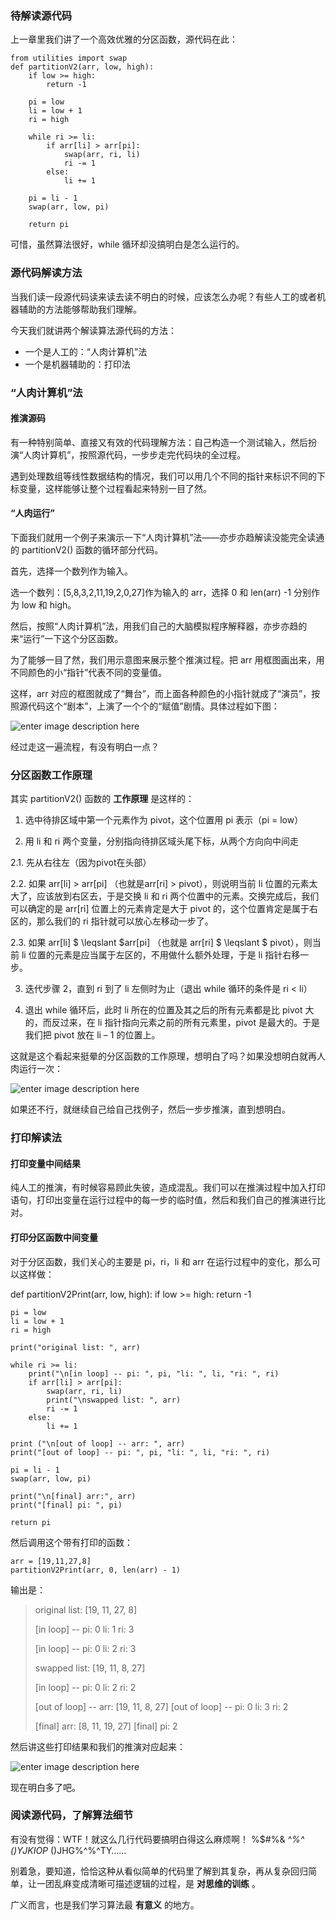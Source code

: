 ### 待解读源代码

上一章里我们讲了一个高效优雅的分区函数，源代码在此：

    
    
    from utilities import swap
    def partitionV2(arr, low, high):
        if low >= high:
            return -1
    
        pi = low    
        li = low + 1
        ri = high
    
        while ri >= li:
            if arr[li] > arr[pi]:
                swap(arr, ri, li)
                ri -= 1
            else:
                li += 1
    
        pi = li - 1
        swap(arr, low, pi)
    
        return pi
    

可惜，虽然算法很好，while 循环却没搞明白是怎么运行的。

### 源代码解读方法

当我们读一段源代码读来读去读不明白的时候，应该怎么办呢？有些人工的或者机器辅助的方法能够帮助我们理解。

今天我们就讲两个解读算法源代码的方法：

  * 一个是人工的：“人肉计算机”法
  * 一个是机器辅助的：打印法

### “人肉计算机”法

#### 推演源码

有一种特别简单、直接又有效的代码理解方法：自己构造一个测试输入，然后扮演“人肉计算机”，按照源代码，一步步走完代码块的全过程。

遇到处理数组等线性数据结构的情况，我们可以用几个不同的指针来标识不同的下标变量，这样能够让整个过程看起来特别一目了然。

#### “人肉运行”

下面我们就用一个例子来演示一下“人肉计算机”法——亦步亦趋解读没能完全读通的 partitionV2() 函数的循环部分代码。

首先，选择一个数列作为输入。

选一个数列：[5,8,3,2,11,19,2,0,27]作为输入的 arr，选择 0 和 len(arr) -1 分别作为 low 和 high。

然后，按照“人肉计算机”法，用我们自己的大脑模拟程序解释器，亦步亦趋的来“运行”一下这个分区函数。

为了能够一目了然，我们用示意图来展示整个推演过程。把 arr 用框图画出来，用不同颜色的小“指针”代表不同的变量值。

这样，arr 对应的框图就成了“舞台”，而上面各种颜色的小指针就成了“演员”，按照源代码这个“剧本”，上演了一个个的“赋值”剧情。具体过程如下图：

![enter image description
here](https://images.gitbook.cn/a6c93f20-c408-11e9-8531-c5076932484e)

经过走这一遍流程，有没有明白一点？

### 分区函数工作原理

其实 partitionV2() 函数的 **工作原理** 是这样的：

  1. 选中待排区域中第一个元素作为 pivot，这个位置用 pi 表示（pi = low）

  2. 用 li 和 ri 两个变量，分别指向待排区域头尾下标，从两个方向向中间走

2.1. 先从右往左（因为pivot在头部）

2.2. 如果 arr[li] $>$ arr[pi] （也就是arr[ri] $>$ pivot），则说明当前 li
位置的元素太大了，应该放到右区去，于是交换 li 和 ri 两个位置中的元素。交换完成后，我们可以确定的是 arr[ri] 位置上的元素肯定是大于
pivot 的，这个位置肯定是属于右区的，那么我们的 ri 指针就可以放心左移动一步了。

2.3. 如果 arr[li] $ \leqslant $arr[pi] （也就是 arr[ri] $ \leqslant $ pivot），则当前 li
位置的元素是应当属于左区的，不用做什么额外处理，于是 li 指针右移一步。

  3. 迭代步骤 2，直到 ri 到了 li 左侧时为止（退出 while 循环的条件是 ri < li）

  4. 退出 while 循环后，此时 li 所在的位置及其之后的所有元素都是比 pivot 大的，而反过来，在 li 指针指向元素之前的所有元素里，pivot 是最大的。于是我们把 pivot 放在 li – 1 的位置上。

这就是这个看起来挺晕的分区函数的工作原理，想明白了吗？如果没想明白就再人肉运行一次：

![enter image description
here](https://images.gitbook.cn/bab72ce0-c408-11e9-a391-b9e31c482918)

如果还不行，就继续自己给自己找例子，然后一步步推演，直到想明白。

### 打印解读法

#### 打印变量中间结果

纯人工的推演，有时候容易顾此失彼，造成混乱。我们可以在推演过程中加入打印语句，打印出变量在运行过程中的每一步的临时值，然后和我们自己的推演进行比对。

#### 打印分区函数中间变量

对于分区函数，我们关心的主要是 pi，ri，li 和 arr 在运行过程中的变化，那么可以这样做：

def partitionV2Print(arr, low, high): if low >= high: return -1

    
    
    pi = low
    li = low + 1
    ri = high
    
    print("original list: ", arr)
    
    while ri >= li:
        print("\n[in loop] -- pi: ", pi, "li: ", li, "ri: ", ri)
        if arr[li] > arr[pi]:
            swap(arr, ri, li)
            print("\nswapped list: ", arr)
            ri -= 1
        else:
            li += 1
    
    print ("\n[out of loop] -- arr: ", arr)
    print("[out of loop] -- pi: ", pi, "li: ", li, "ri: ", ri)
    
    pi = li - 1
    swap(arr, low, pi)
    
    print("\n[final] arr:", arr)
    print("[final] pi: ", pi)
    
    return pi
    

然后调用这个带有打印的函数：

    
    
    arr = [19,11,27,8]
    partitionV2Print(arr, 0, len(arr) - 1)
    

输出是：

> original list: [19, 11, 27, 8]
>
> [in loop] -- pi: 0 li: 1 ri: 3
>
> [in loop] -- pi: 0 li: 2 ri: 3
>
> swapped list: [19, 11, 8, 27]
>
> [in loop] -- pi: 0 li: 2 ri: 2
>
> [out of loop] -- arr: [19, 11, 8, 27] [out of loop] -- pi: 0 li: 3 ri: 2
>
> [final] arr: [8, 11, 19, 27] [final] pi: 2

然后讲这些打印结果和我们的推演对应起来：

![enter image description
here](https://images.gitbook.cn/caa69cd0-c408-11e9-8531-c5076932484e)

现在明白多了吧。

### 阅读源代码，了解算法细节

有没有觉得：WTF！就这么几行代码要搞明白得这么麻烦啊！ %$#%& _^%^ ()YJKIOP_ ()JHG%^%^TY……

别着急，要知道，恰恰这种从看似简单的代码里了解到其复杂，再从复杂回归简单，让一团乱麻变成清晰可描述逻辑的过程，是 **对思维的训练** 。

广义而言，也是我们学习算法最 **有意义** 的地方。

